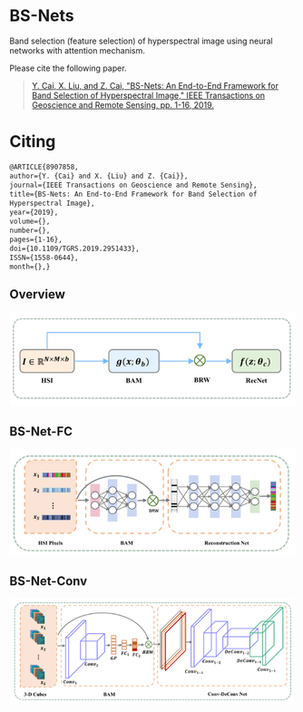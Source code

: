 # BS-Nets #
Band selection (feature selection) of hyperspectral image using neural networks with attention mechanism.
 
Please cite the following paper.
> 
> [Y. Cai, X. Liu, and Z. Cai, "BS-Nets: An End-to-End Framework for Band Selection of Hyperspectral Image," IEEE Transactions on Geoscience and Remote Sensing, pp. 1-16, 2019.](https://ieeexplore.ieee.org/document/8907858 "BS-Nets: An End-to-End Framework for Band Selection of Hyperspectral Image")


# Citing # 

    @ARTICLE{8907858,
    author={Y. {Cai} and X. {Liu} and Z. {Cai}},
    journal={IEEE Transactions on Geoscience and Remote Sensing},
    title={BS-Nets: An End-to-End Framework for Band Selection of Hyperspectral Image},
    year={2019},
    volume={},
    number={},
    pages={1-16},
    doi={10.1109/TGRS.2019.2951433},
    ISSN={1558-0644},
    month={},}

## Overview ##
![overview](https://github.com/AngryCai/BS-Nets/blob/master/schematic/overview.png)

## BS-Net-FC ##
![BS-Net-FC](https://github.com/AngryCai/BS-Nets/blob/master/schematic/BS-Net-FC.png)

## BS-Net-Conv ##
![BS-Net-Conv](https://github.com/AngryCai/BS-Nets/blob/master/schematic/BS-Net-Conv.png)
